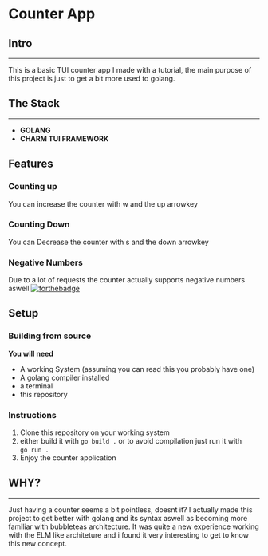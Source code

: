 # Counter App 

## Intro
<hr>
This is a basic TUI counter app I made with a tutorial, the main purpose of this project is just to get a bit more used to golang.

## The Stack
<hr>

- **GOLANG**
- **CHARM TUI FRAMEWORK**

## Features
### Counting up
You can increase the counter with w and the up arrowkey
### Counting Down
You can Decrease the counter with s and the down arrowkey
### Negative Numbers
Due to a lot of requests the counter actually supports negative numbers aswell  [![forthebadge](https://forthebadge.com/images/badges/not-a-bug-a-feature.svg)](https://forthebadge.com)

## Setup
### Building from source
**You will need**
- A working System (assuming you can read this you probably have one)
- A golang compiler installed
- a terminal
- this repository

### Instructions
1. Clone this repository on your working system
2. either build it with ```go build .``` or to avoid compilation just run it with <br>
```go run .```
3. Enjoy the counter application

## WHY?
<hr>

Just having a counter seems a bit pointless, doesnt it? I actually made this project to get better with golang and its syntax aswell as becoming more familiar with bubbleteas architecture. It was quite a new experience working with the ELM like architeture and i found it very interesting to get to know this new concept.





